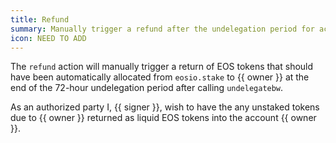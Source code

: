 ```yaml
---
title: Refund
summary: Manually trigger a refund after the undelegation period for account {{ owner }}
icon: NEED TO ADD
---
```


The `refund` action will manually trigger a return of EOS tokens that should have been automatically allocated from `eosio.stake` to {{ owner }} at the end of the 72-hour undelegation period after calling `undelegatebw`. 

As an authorized party I, {{ signer }}, wish to have the any unstaked tokens due to {{ owner }} returned as liquid EOS tokens into the account {{ owner }}.
